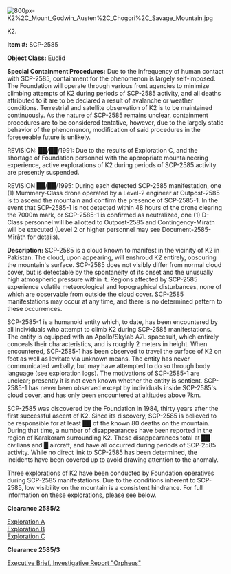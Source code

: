 ![800px-K2%2C_Mount_Godwin_Austen%2C_Chogori%2C_Savage_Mountain.jpg](http://scp-wiki.wdfiles.com/local--files/scp-2585/800px-K2%2C_Mount_Godwin_Austen%2C_Chogori%2C_Savage_Mountain.jpg)

K2.

**Item #:** SCP-2585

**Object Class:** Euclid

**Special Containment Procedures:** Due to the infrequency of human contact with SCP-2585, containment for the phenomenon is largely self-imposed. The Foundation will operate through various front agencies to minimize climbing attempts of K2 during periods of SCP-2585 activity, and all deaths attributed to it are to be declared a result of avalanche or weather conditions. Terrestrial and satellite observation of K2 is to be maintained continuously. As the nature of SCP-2585 remains unclear, containment procedures are to be considered tentative, however, due to the largely static behavior of the phenomenon, modification of said procedures in the foreseeable future is unlikely.

REVISION: ██/██/1991: Due to the results of Exploration C, and the shortage of Foundation personnel with the appropriate mountaineering experience, active explorations of K2 during periods of SCP-2585 activity are presently suspended.

REVISION ██/██/1995: During each detected SCP-2585 manifestation, one (1) Mummery-Class drone operated by a Level-2 engineer at Outpost-2585 is to ascend the mountain and confirm the presence of SCP-2585-1. In the event that SCP-2585-1 is not detected within 48 hours of the drone clearing the 7000m mark, or SCP-2585-1 is confirmed as neutralized, one (1) D-Class personnel will be allotted to Outpost-2585 and Contingency-Mīrāth will be executed (Level 2 or higher personnel may see Document-2585-Mīrāth for details).

**Description:** SCP-2585 is a cloud known to manifest in the vicinity of K2 in Pakistan. The cloud, upon appearing, will enshroud K2 entirely, obscuring the mountain's surface. SCP-2585 does not visibly differ from normal cloud cover, but is detectable by the spontaneity of its onset and the unusually high atmospheric pressure within it. Regions affected by SCP-2585 experience volatile meteorological and topographical disturbances, none of which are observable from outside the cloud cover. SCP-2585 manifestations may occur at any time, and there is no determined pattern to these occurrences.

SCP-2585-1 is a humanoid entity which, to date, has been encountered by all individuals who attempt to climb K2 during SCP-2585 manifestations. The entity is equipped with an Apollo/Skylab A7L spacesuit, which entirely conceals their characteristics, and is roughly 2 meters in height. When encountered, SCP-2585-1 has been observed to travel the surface of K2 on foot as well as levitate via unknown means. The entity has never communicated verbally, but may have attempted to do so through body language (see exploration logs). The motivations of SCP-2585-1 are unclear; presently it is not even known whether the entity is sentient. SCP-2585-1 has never been observed except by individuals inside SCP-2585's cloud cover, and has only been encountered at altitudes above 7km.

SCP-2585 was discovered by the Foundation in 1984, thirty years after the first successful ascent of K2. Since its discovery, SCP-2585 is believed to be responsible for at least ██ of the known 80 deaths on the mountain. During that time, a number of disappearances have been reported in the region of Karakoram surrounding K2. These disappearances total at ██ civilians and █ aircraft, and have all occurred during periods of SCP-2585 activity. While no direct link to SCP-2585 has been determined, the incidents have been covered up to avoid drawing attention to the anomaly.

Three explorations of K2 have been conducted by Foundation operatives during SCP-2585 manifestations. Due to the conditions inherent to SCP-2585, low visibility on the mountain is a consistent hindrance. For full information on these explorations, please see below.

**Clearance 2585/2**

[Exploration A](/scp-2585-exploration-log-a)  
[Exploration B](/scp-2585-exploration-log-b)  
[Exploration C](/scp-2585-exploration-log-c)

**Clearance 2585/3**

[Executive Brief, Investigative Report "Orpheus"](/executive-brief-investigative-report-orpheus)